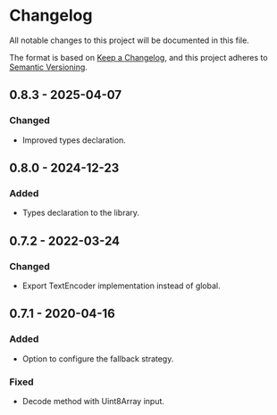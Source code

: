 # Changelog

All notable changes to this project will be documented in this file.

The format is based on [Keep a Changelog], and this project adheres to [Semantic Versioning].

[Keep a Changelog]: https://keepachangelog.com/en/1.0.0/
[Semantic Versioning]: https://semver.org/spec/v2.0.0.html

## 0.8.3 - 2025-04-07

### Changed

- Improved types declaration.

## 0.8.0 - 2024-12-23

### Added

- Types declaration to the library.

## 0.7.2 - 2022-03-24

### Changed

- Export TextEncoder implementation instead of global.

## 0.7.1 - 2020-04-16

### Added

- Option to configure the fallback strategy.

### Fixed

- Decode method with Uint8Array input.
